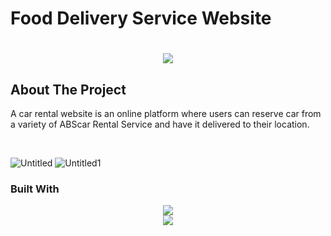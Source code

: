 # Food Delivery Service Website

<h1 align="center">
    <img src="https://readme-typing-svg.herokuapp.com/?font=Righteous&size=35&center=true&vCenter=true&width=500&height=70&duration=4000&lines=Hi+There!+👋;+Scroll+To+Bottom!;" />
</h1>

## About The Project
<p> A car rental website is an online platform where users can reserve car from a variety of ABScar Rental Service and have it delivered to their location.</p><br>


![Untitled](https://github.com/NVsandeepani/Car-Rental-Website/assets/159278608/1e191021-7db7-4f82-8ac5-d72af552ba9e)
![Untitled1](https://github.com/NVsandeepani/Car-Rental-Website/assets/159278608/781bfa32-eb8b-40b2-9988-04871b1b80cd)


### Built With

<div align="center">
    <img src="https://skillicons.dev/icons?i=javascript,mysql" /><br>
    <img src="https://skillicons.dev/icons?i=html,css,php" />
</div>






